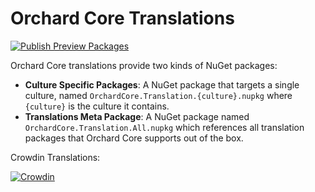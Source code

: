 # Orchard Core Translations

[![Publish Preview Packages](https://github.com/OrchardCMS/OrchardCore.Translations/actions/workflows/stage.yml/badge.svg)](https://github.com/OrchardCMS/OrchardCore.Translations/actions/workflows/stage.yml)

Orchard Core translations provide two kinds of NuGet packages:

- __Culture Specific Packages__: A NuGet package that targets a single culture, named `OrchardCore.Translation.{culture}.nupkg` where `{culture}` is the culture it contains.
- __Translations Meta Package__: A NuGet package named `OrchardCore.Translation.All.nupkg` which references all translation packages that Orchard Core supports out of the box.

Crowdin Translations: 

[![Crowdin](https://d322cqt584bo4o.cloudfront.net/orchard-core/localized.svg)](https://crowdin.com/project/orchard-core)

